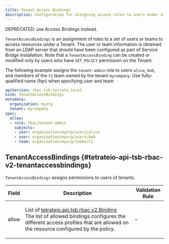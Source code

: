 ```yaml
---
title: Tenant Access Bindings
description: Configuration for assigning access roles to users under a tenant.
---
```




<!-- WARNING: This page is generated. Please take a look at extensions/plugin-service-bridge-api-docs/src/files/doc/page.ejs -->

DEPRECATED: use Access Bindings instead.

`TenantAccessBindings` is an assignment of roles to a set of users or
teams to access resources under a Tenant.  The user or team
information is obtained from an LDAP server that should have been
configured as part of Service Bridge installation. Note that a
`TenantAccessBinding` can be created or modified only by users who
have `SET_POLICY` permission on the Tenant.

The following example assigns the `tenant-admin` role to users
`alice`, `bob`, and members of the `t1` team owned by the tenant
`mycompany`. Use fully-qualified name (fqn) when specifying user and team

```yaml
apiVersion: rbac.tsb.tetrate.io/v2
kind: TenantAccessBindings
metadata:
  organization: myorg
  tenant: mycompany
spec:
  allow:
  - role: rbac/tenant-admin
    subjects:
    - user: organization/myorg/users/alice
    - user: organization/myorg/users/bob
    - team: organization/myorg/teams/t1
```





## TenantAccessBindings {#tetrateio-api-tsb-rbac-v2-tenantaccessbindings}

`TenantAccessBindings` assigns permissions to users of tenants.



  
<div class="generated-table"></div>

<table>
<thead>
<tr>
<th>Field</th>
<th class="description">Description</th>
<th>Validation Rule</th>
</tr>
</thead>
    
<tr>
<td>


allow

</td>

<td>

List of [tetrateio.api.tsb.rbac.v2.Binding](../../../tsb/rbac/v2/binding#tetrateio-api-tsb-rbac-v2-binding) <br/> The list of allowed bindings configures the different access profiles that
are allowed on the resource configured by the policy.

</td>

<td>

&ndash;

</td>
</tr>
    
</table>
  



